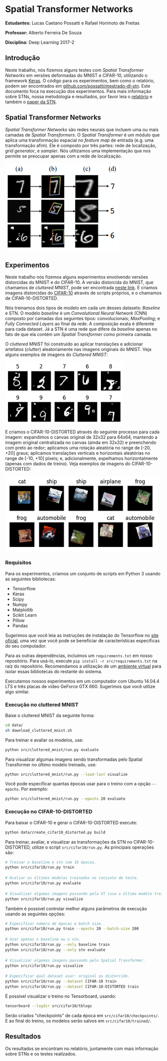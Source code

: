 Spatial Transformer Networks
============================

**Estudantes:** Lucas Caetano Possatti e Rafael Horimoto de Freitas

**Professor:** Alberto Ferreira De Souza

**Disciplina:** Deep Learning 2017-2

<!-- TODO: Tentar colocar um índice aqui depois. -->

## Introdução

Neste trabalho, nós fizemos alguns testes com *Spatial Transformer Networks* em versões deformadas do MNIST e CIFAR-10, utilizando o framework [Keras][keras]. O código para os experimentos, bem como o relatório, podem ser encontrados em [github.com/possatti/mestrado-dl-stn][mestrado-dl-stn]. Este documento foca na execução dos experimentos. Para mais informação sobre STNs, nossa metodologia e resultados, por favor leia o [relatório][relatorio] e também o [paper da STN][stn-paper].

<!-- TODO: Colocar link para o relatório. -->

[keras]: https://keras.io/
[stn-paper]: https://arxiv.org/abs/1506.02025
[mestrado-dl-stn]: https://github.com/possatti/mestrado-dl-stn
[relatorio]: https://github.com/possatti/mestrado-dl-stn/blob/master/relatorio/main.pdf

## Spatial Transformer Networks

*Spatial Transformer Networks* são redes neurais que incluem uma ou mais camadas de *Spatial Transformers*. O *Spatial Transformer* é um módulo que aplica uma transformação espacial no *feature map* de entrada (e.g. uma transformação afim). Ele é composto por três partes: rede de localização, *grid generator*, e *sampler*. Nós utilizamos uma implementação que nos permite se preocupar apenas com a rede de localização.

![stn-examples](stn-examples.png "STN Examples")

## Experimentos

Neste trabalho nós fizemos alguns experimentos envolvendo versões distorcidas do MNIST e do CIFAR-10. A versão distorcida do MNIST, que chamamos de *cluttered MNIST*, pode ser encontrada [neste link][cluttered-mnist]. E criamos imagens distorcidas do [CIFAR-10][CIFAR-10] através de scripts próprios, e o chamamos de CIFAR-10-DISTORTED.

Nós treinamos dois tipos de modelo em cada um desses datasets: *Baseline* e STN. O modelo *baseline* é um *Convolutional Neural Network* (CNN) composto por camadas dos seguintes tipos: convolucionais; *MaxPooling*; e *Fully Connected Layers* ao final da rede. A composição exata é diferente para cada dataset. Já a STN é uma rede que difere da *baseline* apenas no fato de que ela contém um *Spatial Transformer* como primeira camada.

[cluttered-mnist]: https://github.com/daviddao/spatial-transformer-tensorflow/raw/master/data/mnist_sequence1_sample_5distortions5x5.npz

[CIFAR-10]: https://www.cs.toronto.edu/~kriz/cifar.html

O *cluttered MNIST* foi construído ao aplicar translações e adicionar artefatos (*clutter*) aleatoriamente nas imagens originais do MNIST. Veja alguns exemplos de imagens do *Cluttered MNIST*:

![cluttered-mnist-samples](CM-samples.png "Exemplo de imagens do Cluttered MNIST")

E criamos o CIFAR-10-DISTORTED através do seguinte processo para cada imagem: expandimos o canvas original de 32x32 para 64x64, mantendo a imagem original centralizada no canvas (ainda em 32x32) e preenchendo com preto ao redor; aplicamos uma rotação aleatória no range de [-20, +20] graus; aplicamos translações verticais e horizontais aleatórias no range de [-10, +10] píxeis; e, adicionalmente, espelhamos horizontalmente (apenas com dados de treino). Veja exemplos de imagens do CIFAR-10-DISTORTED:

![cifar-10-distorted-samples](C10D-samples.png "Exemplo de imagens do CIFAR-10-DISTORTED")

### Requisitos

Para os experimentos, criamos um conjunto de scripts em Python 3 usando as seguintes bibliotecas:
 - Tensorflow
 - Keras
 - Scipy
 - Numpy
 - Matplotlib
 - Scikit Learn
 - Pillow
 - Pandas

Sugerimos que você leia as instruções de instalação do Tensorflow no [site oficial][install-tensorflow], uma vez que você pode se beneficiar de características específicas do seu computador.

Para as outras dependências, incluímos um `requirements.txt` em nosso repositório. Para usá-lo, execute `pip install -r src/requirements.txt` na raíz do repositório. Recomendamos a utilização de um [ambiente virtual][virtualenv-tutorial] para isolar essas bibliotecas do restante do sistema.

[virtualenv-tutorial]: http://docs.python-guide.org/en/latest/dev/virtualenvs/
[install-tensorflow]: https://www.tensorflow.org/install/install_linux

Executamos nossos experimentos em um computador com Ubuntu 14.04.4 LTS e três placas de vídeo GeForce GTX 660. Sugerimos que você utilize algo similar.

### Execução no cluttered MNIST

Baixe o cluttered MNIST da seguinte forma:

```sh
cd data/
sh download_cluttered_mnist.sh
```

Para treinar e avaliar os modelos, use:

```sh
python src/cluttered_mnist/run.py evaluate
```

Para visualizar algumas imagens sendo transformadas pelo Spatial Transformer no último modelo treinado, use:

```sh
python src/cluttered_mnist/run.py --load-last visualize
```

Você pode especificar quantas épocas usar para o treino com a opção `--epochs`. Por exemplo:

```sh
python src/cluttered_mnist/run.py --epochs 20 evaluate
```

### Execução no CIFAR-10-DISTORTED

Para baixar o CIFAR-10 e gerar o CIFAR-10-DISTORTED execute:

```sh
python data/create_cifar10_distorted.py build
```

Para treinar, avaliar, e visualizar as transformações da STN no CIFAR-10-DISTORTED,  utilize o script `src/cifar10/run.py`. As principais operações são:

```sh
# Treinar o baseline e stn com 10 épocas.
python src/cifar10/run.py train

# Avaliar os últimos modelos treinados no conjunto de teste.
python src/cifar10/run.py evaluate

# Visualizar algumas imagens passando pela ST (usa o último modelo treinado).
python src/cifar10/run.py visualize
```

Também é possível controlar melhor alguns parâmetros de execução usando as seguintes opções:

```sh
# Especificar número de épocas e batch size.
python src/cifar10/run.py train --epochs 20 --batch-size 200

# Usar apenas o baseline ou o stn.
python src/cifar10/run.py --only baseline train
python src/cifar10/run.py --only stn evaluate

# Visualizar algumas imagens passando pelo Spatial Transformer.
python src/cifar10/run.py visualize

# Especificar qual dataset usar: original ou distorcido.
python src/cifar10/run.py --dataset CIFAR-10 train
python src/cifar10/run.py --dataset CIFAR-10-DISTORTED train
```

É possível visualizar o treino no Tensorboard, usando:

```sh
tensorboard --logdir src/cifar10/tblogs
```

Serão criados "checkpoints" de cada época em `src/cifar10/checkpoints/`. E ao final do treino, os modelos serão salvos em `src/cifar10/trained/`.

## Resultados

Os resultados se encontram no relatório, juntamente com mais informação sobre STNs e os testes realizados.

